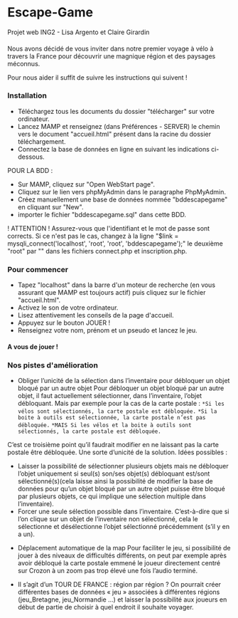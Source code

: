 # Escape-Game
Projet web ING2 - Lisa Argento et Claire Girardin

####
Nous avons décidé de vous inviter dans notre premier voyage à vélo à travers la France pour découvrir une magnique région et des paysages méconnus.

Pour nous aider il suffit de suivre les instructions qui suivent !


### Installation
- Téléchargez tous les documents du dossier "télécharger" sur votre ordinateur.
- Lancez MAMP et renseignez (dans Préférences - SERVER) le chemin vers le document "accueil.html" présent dans la racine du dossier téléchargement.
- Connectez la base de données en ligne en suivant les indications ci-dessous.

POUR LA BDD :
- Sur MAMP, cliquez sur "Open WebStart page".
- Cliquez sur le lien vers phpMyAdmin dans le paragraphe PhpMyAdmin.
- Créez manuellement une base de données nommée "bddescapegame" en cliquant sur "New".
- importer le fichier "bddescapegame.sql" dans cette BDD.


! ATTENTION !
Assurez-vous que l'identifiant et le mot de passe sont corrects.
Si ce n'est pas le cas, changez à la ligne "$link = mysqli_connect('localhost', 'root', 'root', 'bddescapegame');" le deuxième "root" par "" dans les fichiers connect.php et inscription.php.



### Pour commencer
- Tapez "localhost" dans la barre d'un moteur de recherche (en vous assurant que MAMP est toujours actif) puis cliquez sur le fichier "accueil.html".
- Activez le son de votre ordinateur.
- Lisez attentivement les conseils de la page d'accueil.
- Appuyez sur le bouton JOUER !
- Renseignez votre nom, prénom et un pseudo et lancez le jeu.

#### A vous de jouer !




### Nos pistes d'amélioration

* Obliger l’unicité de la sélection dans l’inventaire pour débloquer un objet bloqué par un autre objet 
Pour débloquer un objet bloqué par un autre objet, il faut actuellement sélectionner, dans l’inventaire, l’objet débloquant.
Mais par exemple pour la cas de la carte postale :
`*Si les vélos sont sélectionnés, la carte postale est débloquée.`
`*Si la boite à outils est sélectionnée, la carte postale n’est pas débloquée.`
`*MAIS Si les vélos et la boite à outils sont sélectionnés, la carte postale est débloquée.`

C’est ce troisième point qu’il faudrait modifier en ne laissant pas la carte postale être débloquée. Une sorte d’unicité de la solution.
Idées possibles :
- Laisser la possibilité de sélectionner plusieurs objets mais ne débloquer l’objet uniquement si seul(s) son/ses objet(s) débloquant est/sont sélectionné(s)(cela laisse ainsi la possibilité de modifier la base de données pour qu’un objet bloqué par un autre objet puisse être bloqué par plusieurs objets, ce qui implique une sélection multiple dans l’inventaire).
- Forcer une seule sélection possible dans l’inventaire. C’est-à-dire que si l’on clique sur un objet de l’inventaire non sélectionné, cela le sélectionne et désélectionne l’objet sélectionné précédemment (s’il y en a un).



* Déplacement automatique de la map
Pour faciliter le jeu, si possibilité de jouer à des niveaux de difficultés différents, on peut par exemple après avoir débloqué la carte postale emmené le joueur directement centré sur Crozon à un zoom pas trop élevé une fois l’audio terminé.


* Il s’agit d’un TOUR DE FRANCE : région par région ?
On pourrait créer différentes bases de données « jeu » associées à différentes régions (jeu_Bretagne, jeu_Normandie …) et laisser la possibilité aux joueurs en début de partie de choisir à quel endroit il souhaite voyager.
